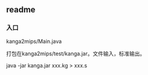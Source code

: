 ## readme

### 入口
kanga2mips/Main.java

打包在kanga2mips/test/kanga.jar。文件输入，标准输出。

java -jar kanga.jar xxx.kg > xxx.s

